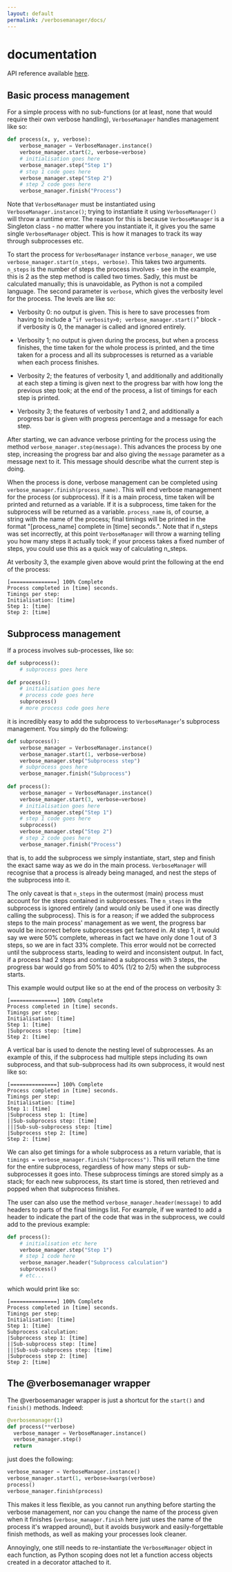 ```yaml
---
layout: default
permalink: /verbosemanager/docs/
---
```


documentation
=============

API reference available [here]({site.baseurl}/docs/api/).

Basic process management
------------------------

For a simple process with no sub-functions (or at least, none that would
require their own verbose handling), `VerboseManager` handles management
like so:

```python
def process(x, y, verbose):
    verbose_manager = VerboseManager.instance()
    verbose_manager.start(2, verbose=verbose)
    # initialisation goes here
    verbose_manager.step("Step 1")
    # step 1 code goes here
    verbose_manager.step("Step 2")
    # step 2 code goes here
    verbose_manager.finish("Process")
```

Note that `VerboseManager` must be instantiated using
`VerboseManager.instance()`; trying to instantiate it using
`VerboseManager()` will throw a runtime error. The reason for this is because `VerboseManager` is a Singleton class - no matter where you instantiate it, it gives you the same single `VerboseManager` object. This is how it manages to track its way through subprocesses etc.

To start the process for `VerboseManager` instance `verbose_manager`, we
use `verbose_manager.start(n_steps, verbose)`. This takes two arguments.
`n_steps` is the number of steps the process involves - see in the
example, this is 2 as the step method is called two times. Sadly, this
must be calculated manually; this is unavoidable, as Python is not a
compiled language. The second parameter is `verbose`, which gives
the verbosity level for the process. The levels are like so:

-   Verbosity 0: no output is given. This is here to save processes from
    having to include a \"`if verbosity>0; verbose_manager.start()`\"
    block - if verbosity is 0, the manager is called and ignored
    entirely.

-   Verbosity 1; no output is given during the process, but when a
    process finishes, the time taken for the whole process is printed,
    and the time taken for a process and all its subprocesses is
    returned as a variable when each process finishes.

-   Verbosity 2; the features of verbosity 1, and additionally and
    additionally at each step a timing is given next to the progress bar
    with how long the previous step took; at the end of the process, a
    list of timings for each step is printed.

-   Verbosity 3; the features of verbosity 1 and 2, and additionally a
    progress bar is given with progress percentage and a message for
    each step.

After starting, we can advance verbose printing for the process using
the method `verbose_manager.step(message)`. This advances the process by
one step, increasing the progress bar and also giving the `message`
parameter as a message next to it. This message should describe what
the current step is doing.

When the process is done, verbose management can be completed using
`verbose_manager.finish(process_name)`. This will end verbose management
for the process (or subprocess). If it is a main process, time taken
will be printed and returned as a variable. If it is a subprocess, time
taken for the subprocess will be returned as a variable. `process_name`
is, of course, a string with the name of the process; final timings will
be printed in the format \"\[process\_name\] complete in \[time\]
seconds.\". Note that if n\_steps was set incorrectly, at this point
`VerboseManager` will throw a warning telling you how many steps it
actually took; if your process takes a fixed number of steps, you could
use this as a quick way of calculating n\_steps.

At verbosity 3, the example given above would print the following at the
end of the process:

```ansiwhite
[===============] 100% Complete
Process completed in [time] seconds.
Timings per step:
Initialisation: [time]
Step 1: [time]
Step 2: [time]
```

Subprocess management
---------------------

If a process involves sub-processes, like so:

```python
def subprocess():
    # subprocess goes here
    
def process():
    # initialisation goes here
    # process code goes here
    subprocess()
    # more process code goes here
```

it is incredibly easy to add the subprocess to `VerboseManager`'s
subprocess management. You simply do the following:

```python
def subprocess():
    verbose_manager = VerboseManager.instance()
    verbose_manager.start(1, verbose=verbose)
    verbose_manager.step("Subprocess step")
    # subprocess goes here
    verbose_manager.finish("Subprocess")
    
def process():
    verbose_manager = VerboseManager.instance()
    verbose_manager.start(3, verbose=verbose)
    # initialisation goes here
    verbose_manager.step("Step 1")
    # step 1 code goes here
    subprocess()
    verbose_manager.step("Step 2")
    # step 2 code goes here
    verbose_manager.finish("Process")
```

that is, to add the subprocess we simply instantiate, start, step and
finish the exact same way as we do in the main process. `VerboseManager`
will recognise that a process is already being managed, and nest the
steps of the subprocess into it.

The only caveat is that `n_steps` in the outermost (main) process must
account for the steps contained in subprocesses. The `n_steps` in the
subprocess is ignored entirely (and would only be used if one was
directly calling the subprocess). This is for a reason; if we added the
subprocess steps to the main process' management as we went, the
progress bar would be incorrect before subprocesses get factored in. At
step 1, it would say we were 50% complete, whereas in fact we have only
done 1 out of 3 steps, so we are in fact 33% complete. This error would
not be corrected until the subprocess starts, leading to weird and
inconsistent output. In fact, if a process had 2 steps and contained a
subprocess with 3 steps, the progress bar would go from 50% to 40% (1/2
to 2/5) when the subprocess starts.

This example would output like so at the end of the process on verbosity
3:

```ansiwhite
[===============] 100% Complete
Process completed in [time] seconds.
Timings per step:
Initialisation: [time]
Step 1: [time]
|Subprocess step: [time]
Step 2: [time]
```

A vertical bar is used to denote the nesting level of subprocesses. As
an example of this, if the subprocess had multiple steps including its
own subprocess, and that sub-subprocess had its own subprocess, it would
nest like so:

```ansiwhite
[===============] 100% Complete
Process completed in [time] seconds.
Timings per step:
Initialisation: [time]
Step 1: [time]
|Subprocess step 1: [time]
||Sub-subprocess step: [time]
|||Sub-sub-subprocess step: [time]
|Subprocess step 2: [time]
Step 2: [time]
```

We can also get timings for a whole subprocess as a return variable,
that is `timings = verbose_manager.finish("Subprocess")`. This will
return the time for the entire subprocess, regardless of how many steps
or sub-subprocesses it goes into. These subprocess timings are stored
simply as a stack; for each new subprocess, its start time is stored,
then retrieved and popped when that subprocess finishes.

The user can also use the method `verbose_manager.header(message)` to
add headers to parts of the final timings list. For example, if we
wanted to add a header to indicate the part of the code that was in the
subprocess, we could add to the previous example:

```python
def process():
    # initialisation etc here
    verbose_manager.step("Step 1")
    # step 1 code here
    verbose_manager.header("Subprocess calculation")
    subprocess()
    # etc...
```

which would print like so:

```ansiwhite
[===============] 100% Complete
Process completed in [time] seconds.
Timings per step:
Initialisation: [time]
Step 1: [time]
Subprocess calculation:
|Subprocess step 1: [time]
||Sub-subprocess step: [time]
|||Sub-sub-subprocess step: [time]
|Subprocess step 2: [time]
Step 2: [time]
```

The @verbosemanager wrapper
-----------------------
The @verbosemanager wrapper is just a shortcut for the `start()` and `finish()` methods. Indeed:

```python
@verbosemanager(1)
def process(**verbose)
  verbose_manager = VerboseManager.instance()
  verbose_manager.step()
  return
```

just does the following:

```python
verbose_manager = VerboseManager.instance()
verbose_manager.start(1, verbose=kwargs(verbose)
process()
verbose_manager.finish(process)
```

This makes it less flexible, as you cannot run anything before starting the verbose management, nor can you change the name of the process given when it finishes (`verbose_manager.finish` here just uses the name of the process it's wrapped around), but it avoids busywork and easily-forgettable finish methods, as well as making your processes look cleaner.

Annoyingly, one still needs to re-instantiate the `VerboseManager` object in each function, as Python scoping does not let a function access objects created in a decorator attached to it.
